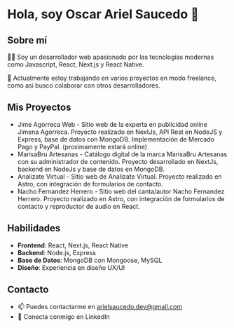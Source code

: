 # Hola, soy Oscar Ariel Saucedo 👋

## Sobre mí

👨‍💻 Soy un desarrollador web apasionado por las tecnologías modernas como Javascript, React, Next.js y React Native.

🌱 Actualmente estoy trabajando en varios proyectos en modo freelance, como asi busco colaborar con otros desarrolladores.

## Mis Proyectos

- Jime Agorreca Web - Sitio web de la experta en publicidad online Jimena Agorreca. Proyecto realizado en NextJs, API Rest en NodeJS y Express, base de datos con MongoDB. Implementación de Mercado Pago y PayPal. (proximamente estará online)
- MarisaBru Artesanas - Catálogo digital de la marca MarisaBru Artesanas con su administrador de contenido. Proyecto desarrollado en NextJs, backend en NodeJs y base de datos en MongoDB.
- Analizate Virtual - Sitio web de Analizate Virtual. Proyecto realizado en Astro, con integración de formularios de contacto.
- Nacho Fernandez Herrero - Sitio web del canta/autor Nacho Fernandez Herrero. Proyecto realizado en Astro, con integración de formularios de contacto y reproductor de audio en React.

## Habilidades

- **Frontend**: React, Next.js, React Native
- **Backend**: Node.js, Express
- **Base de Datos**: MongoDB con Mongoose, MySQL
- **Diseño**: Experiencia en diseño UX/UI

## Contacto

- 📫 Puedes contactarme en arielsaucedo.dev@gmail.com
- 💼 Conecta conmigo en LinkedIn
